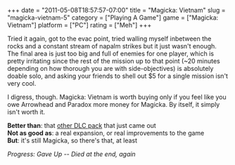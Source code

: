 +++
date = "2011-05-08T18:57:57-07:00"
title = "Magicka: Vietnam"
slug = "magicka-vietnam-5"
category = ["Playing A Game"]
game = ["Magicka: Vietnam"]
platform = ["PC"]
rating = ["Meh"]
+++

Tried it again, got to the evac point, tried walling myself inbetween the rocks and a constant stream of napalm strikes but it just wasn't enough.  The final area is just too big and full of enemies for one player, which is pretty irritating since the rest of the mission up to that point (~20 minutes depending on how thorough you are with side-objectives) is absolutely doable solo, and asking your friends to shell out $5 for a single mission isn't very cool.

I digress, though.  Magicka: Vietnam is worth buying only if you feel like you owe Arrowhead and Paradox more money for Magicka.  By itself, it simply isn't worth it.

<b>Better than</b>: that <a href="http://store.steampowered.com/app/73033/">other DLC pack</a> that just came out  
<b>Not as good as</b>: a real expansion, or real improvements to the game  
<b>But</b>: it's still Magicka, so there's that, at least

<i>Progress: Gave Up -- Died at the end, again</i>